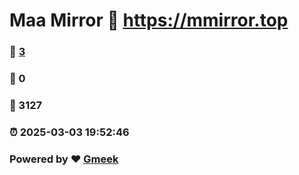 # Maa Mirror :link: https://mmirror.top 
### :page_facing_up: [3](https://mmirror.top/tag.html) 
### :speech_balloon: 0 
### :hibiscus: 3127 
### :alarm_clock: 2025-03-03 19:52:46 
### Powered by :heart: [Gmeek](https://github.com/Meekdai/Gmeek)
